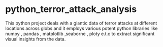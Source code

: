 # python_terror_attack_analysis
This python project deals with a giantic data of terror attacks at different locations across globs and it employs various potent python libraries like numpy , pandas , matplotlib ,seaborne , ploty e.t.c to extract significant visual insights from the data.
